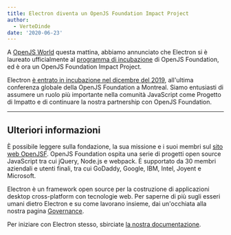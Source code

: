 ```yaml
---
title: Electron diventa un OpenJS Foundation Impact Project
author:
  - VerteDinde
date: '2020-06-23'
---
```


A [OpenJS World](https://events.linuxfoundation.org/openjs-world/) questa mattina, abbiamo annunciato che Electron si è laureato ufficialmente al [programma di incubazione](https://openjsf.org/) di OpenJS Foundation, ed è ora un OpenJS Foundation Impact Project.

Electron [è entrato in incubazione nel dicembre del 2019](https://openjsf.org/blog/2019/12/11/electron-joins-the-openjs-foundation/), all'ultima conferenza globale della OpenJS Foundation a Montreal. Siamo entusiasti di assumere un ruolo più importante nella comunità JavaScript come Progetto di Impatto e di continuare la nostra partnership con OpenJS Foundation.

---

## Ulteriori informazioni

È possibile leggere sulla fondazione, la sua missione e i suoi membri sul [sito web OpenJSF](https://www.notion.so/Electron-joins-the-OpenJS-Foundation-d898f12480874e56abe78f29b041fb91#0801fd7e9fa340afbcdce0510ba05f8a). OpenJS Foundation ospita una serie di progetti open source JavaScript tra cui jQuery, Node.js e webpack. È supportato da 30 membri aziendali e utenti finali, tra cui GoDaddy, Google, IBM, Intel, Joyent e Microsoft.

Electron è un framework open source per la costruzione di applicazioni desktop cross-platform con tecnologie web. Per saperne di più sugli esseri umani dietro Electron e su come lavorano insieme, dai un'occhiata alla nostra pagina [Governance](https://electronjs.org/governance).

Per iniziare con Electron stesso, sbirciate [la nostra documentazione](https://electronjs.org/docs).
